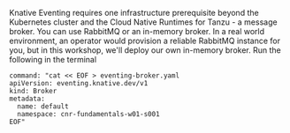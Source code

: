 Knative Eventing requires one infrastructure prerequisite beyond the Kubernetes cluster and the Cloud Native Runtimes for Tanzu - a message broker. You can use RabbitMQ or an in-memory broker. In a real world environment, an operator would provision a reliable RabbitMQ instance for you, but in this workshop, we'll deploy our own in-memory broker. Run the following in the terminal
```terminal:execute
command: "cat << EOF > eventing-broker.yaml
apiVersion: eventing.knative.dev/v1
kind: Broker 
metadata: 
  name: default 
  namespace: cnr-fundamentals-w01-s001
EOF"
```